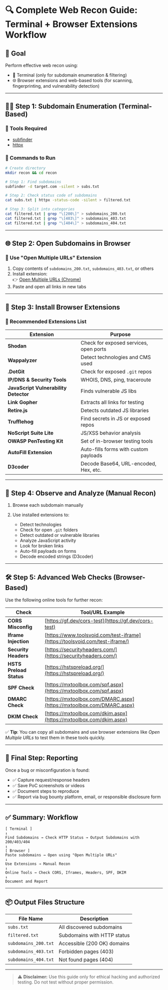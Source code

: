 # 🔍 Complete Web Recon Guide: Terminal + Browser Extensions Workflow

## 🎯 Goal

Perform effective web recon using:
- 🔧 Terminal (only for subdomain enumeration & filtering)
- 🌐 Browser extensions and web-based tools (for scanning, fingerprinting, and vulnerability detection)

---

## 🧑‍💻 Step 1: Subdomain Enumeration (Terminal-Based)

### 🔹 Tools Required

- [subfinder](https://github.com/projectdiscovery/subfinder)
- [httpx](https://github.com/projectdiscovery/httpx)

### 🔹 Commands to Run

```bash
# Create directory
mkdir recon && cd recon

# Step 1: Find subdomains
subfinder -d target.com -silent > subs.txt

# Step 2: Check status code of subdomains
cat subs.txt | httpx -status-code -silent > filtered.txt

# Step 3: Split into categories
cat filtered.txt | grep "\[200\]" > subdomains_200.txt
cat filtered.txt | grep "\[403\]" > subdomains_403.txt
cat filtered.txt | grep "\[404\]" > subdomains_404.txt
```

---

## 🌐 Step 2: Open Subdomains in Browser

### 🔹 Use "Open Multiple URLs" Extension

1. Copy contents of `subdomains_200.txt`, `subdomains_403.txt`, or others
2. Install extension:  
   👉 [Open Multiple URLs (Chrome)](https://chrome.google.com/webstore/detail/open-multiple-urls)
3. Paste and open all links in new tabs

---

## 🧩 Step 3: Install Browser Extensions

### 🧰 Recommended Extensions List

| Extension                             | Purpose                                |
| ------------------------------------- | -------------------------------------- |
| **Shodan**                            | Check for exposed services, open ports |
| **Wappalyzer**                        | Detect technologies and CMS used       |
| **.DotGit**                           | Check for exposed `.git` repos         |
| **IP/DNS & Security Tools**           | WHOIS, DNS, ping, traceroute           |
| **JavaScript Vulnerability Detector** | Finds vulnerable JS libs               |
| **Link Gopher**                       | Extracts all links for testing         |
| **Retire.js**                         | Detects outdated JS libraries          |
| **Trufflehog**                        | Find secrets in JS or exposed repos    |
| **NoScript Suite Lite**               | JS/XSS behavior analysis               |
| **OWASP PenTesting Kit**              | Set of in-browser testing tools        |
| **AutoFill Extension**                | Auto-fills forms with custom payloads  |
| **D3coder**                           | Decode Base64, URL-encoded, Hex, etc.  |

---

## 🔄 Step 4: Observe and Analyze (Manual Recon)

1. Browse each subdomain manually
2. Use installed extensions to:

   * Detect technologies
   * Check for open `.git` folders
   * Detect outdated or vulnerable libraries
   * Analyze JavaScript activity
   * Look for broken links
   * Auto-fill payloads on forms
   * Decode encoded strings (D3coder)

---

## 🛠️ Step 5: Advanced Web Checks (Browser-Based)

Use the following online tools for further recon:

| Check                     | Tool/URL Example                                               |
|--------------------------|---------------------------------------------------------------|
| **CORS Misconfig**       | [https://gf.dev/cors-test](https://gf.dev/cors-test)          |
| **Iframe Injection**     | [https://www.toolsvoid.com/test-iframe](https://toolsvoid.com/test-iframe/) |
| **Security Headers**     | [https://securityheaders.com/](https://securityheaders.com/)  |
| **HSTS Preload Status**  | [https://hstspreload.org/](https://hstspreload.org/)          |
| **SPF Check**            | [https://mxtoolbox.com/spf.aspx](https://mxtoolbox.com/spf.aspx) |
| **DMARC Check**          | [https://mxtoolbox.com/DMARC.aspx](https://mxtoolbox.com/DMARC.aspx) |
| **DKIM Check**           | [https://mxtoolbox.com/dkim.aspx](https://mxtoolbox.com/dkim.aspx) |

✅ **Tip**: You can copy all subdomains and use browser extensions like *Open Multiple URLs* to test them in these tools quickly.

---

## 📝 Final Step: Reporting

Once a bug or misconfiguration is found:

- ✅ Capture request/response headers
- ✅ Save PoC screenshots or videos
- ✅ Document steps to reproduce
- ✅ Report via bug bounty platform, email, or responsible disclosure form

---

## ✅ Summary: Workflow

```text
[ Terminal ]
↓
Find Subdomains → Check HTTP Status → Output Subdomains with 200/403/404
↓
[ Browser ]
Paste subdomains → Open using "Open Multiple URLs"
↓
Use Extensions → Manual Recon
↓
Online Tools → Check CORS, Iframes, Headers, SPF, DKIM
↓
Document and Report
```

---

## 📦 Output Files Structure

| File Name            | Description                 |
| -------------------- | --------------------------- |
| `subs.txt`           | All discovered subdomains   |
| `filtered.txt`       | Subdomains with HTTP status |
| `subdomains_200.txt` | Accessible (200 OK) domains |
| `subdomains_403.txt` | Forbidden pages (403)       |
| `subdomains_404.txt` | Not found pages (404)       |

---

> ⚠️ **Disclaimer:** Use this guide only for ethical hacking and authorized testing. Do not test without proper permission.

